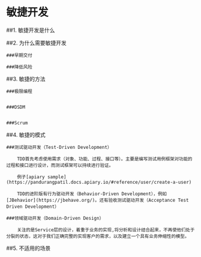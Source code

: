# 敏捷开发

##1. 敏捷开发是什么


##2. 为什么需要敏捷开发

	###早期交付
	
	###降低风险
	

##3. 敏捷的方法

	###极限编程
	
	
	###DSDM
	
	
	###Scrum
	

##4. 敏捷的模式

	###测试驱动开发（Test-Driven Development）
	
		TDD首先考虑使用需求（对象、功能、过程、接口等）。主要是编写测试用例框架对功能的过程和接口进行设计，而测试框架可以持续进行验证。
		
		例子[apiary sample](https://pandurangpatil.docs.apiary.io/#reference/user/create-a-user)
		
		TDD的进阶版有行为驱动开发（Behavior-Driven Development），例如[JBehavior](https://jbehave.org/)。还有验收测试驱动开发（Acceptance Test Driven Development）
	
	###领域驱动开发（Domain-Driven Design）
	
		关注的是Service层的设计，着重于业务的实现,将分析和设计结合起来，不再使他们处于分裂的状态，这对于我们正确完整的实现客户的需求，以及建立一个具有业务伸缩性的模型。
	


##5. 不适用的场景

